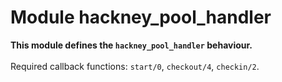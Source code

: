 

# Module hackney_pool_handler #

__This module defines the `hackney_pool_handler` behaviour.__
<br></br>
 Required callback functions: `start/0`, `checkout/4`, `checkin/2`.
